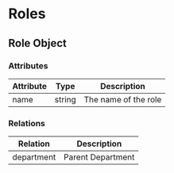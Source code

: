 # Roles

## Role Object

### Attributes

Attribute | Type   | Description
----------|--------|------------
name      | string | The name of the role


### Relations

Relation   | Description
-----------|------------
department | Parent Department
